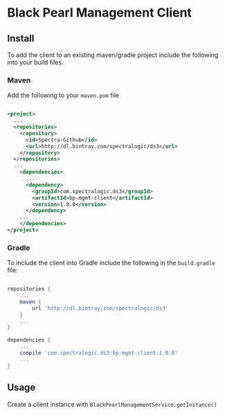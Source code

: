 Black Pearl Management Client
=============================

## Install 
 
To add the client to an existing maven/gradle project include the following into your build files.

### Maven
 
Add the following to your `maven.pom` file
 
```xml

<project>
  ...
  <repositories>
    <repository>
      <id>Spectra-Github</id>
      <url>http://dl.bintray.com/spectralogic/ds3</url>
    </repository>
  </repositories>
  ...
    <dependencies>
      ...
      <dependency>
        <groupId>com.spectralogic.ds3</groupId>
        <artifactId>bp-mgmt-client</artifactId>
        <version>1.0.0</version>
      </dependency>
    ...  
    </dependencies>
</project>

```

### Gradle

To include the client into Gradle include the following in the `build.gradle` file:

```groovy

repositories {
    ...
    maven {
        url 'http://dl.bintray.com/spectralogic/ds3'
    }
    ...
}

dependencies {
    ...
    compile 'com.spectralogic.ds3:bp-mgmt-client:1.0.0'
    ...
}

```

## Usage

Create a client instance with `BlackPearlManagementService.getInstance()`

